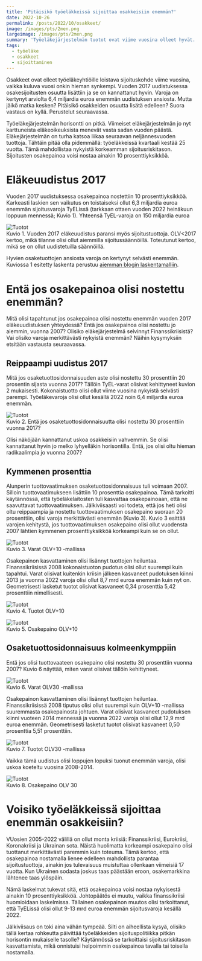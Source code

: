 ```yaml
---
title: 'Pitäisikö työeläkkeissä sijoittaa osakkeisiin enemmän?'
date: 2022-10-26
permalink: /posts/2022/10/osakkeet/
image: /images/pts/2men.png
largeimage: /images/pts/2men.png
summary: 'Työeläkejärjestelmän tuotot ovat viime vuosina olleet hyvät. Tätä selittää osakepainon kasvu. Paljonko osakkeisiin on varoista sijoitettu?'
tags:
  - työeläke
  - osakkeet
  - sijoittaminen
---
```


Osakkeet ovat olleet työeläkeyhtiöille loistava sijoituskohde viime vuosina, vaikka kuluva vuosi onkin hieman synkempi.
Vuoden 2017 uudistuksessa osakesijoitusten osuutta lisättiin ja se on kannattanut hyvin. 
Varoja on kertynyt arviolta 6,4 miljardia euroa enemmän uudistuksen ansiosta. Mutta jäikö matka kesken?
Pitäisikö osakkeiden osuutta lisätä edelleen? Suora vastaus on kyllä. Perustelut seuraavassa.

Työeläkejärjestelmän horisontti on pitkä. Viimeiset eläkejärjestelmän jo nyt karttuneista eläkeoikeuksista menevät vasta sadan vuoden päästä.
Eläkejärjestelmän on turha katsoa liikaa seuraavan neljännesvuoden tuottoja. Tähtäin pitää olla pidemmällä: työeläkkeissä
kvartaali kestää 25 vuotta. Tämä mahdollistaa nykyistä korkeamman sijoitusriskitason. 
Sijoitusten osakepainoa voisi nostaa ainakin 10 prosenttiyksikköä.

Eläkeuudistus 2017 
=====

Vuoden 2017 uudistuksessa osakepainoa nostettiin 10 prosenttiyksikköä. Karkeasti laskien sen vaikutus on toistaiseksi
ollut 6,3 miljardia euroa enemmän sijoitusvaroja TyELissä (tarkkaan ottaen vuoden 2022 heinäkuun loppuun mennessä; Kuvio 1). 
Yhteensä TyEL-varoja on 150 miljardia euroa 

![Tuotot](/images/tuotot/OLVmatala_varat.png)<br>
Kuvio 1. Vuoden 2017 eläkeuudistus paransi myös sijoitustuottoja. OLV<2017 kertoo, mikä tilanne olisi ollut aiemmilla
sijoitussäännöillä. Toteutunut kertoo, mikä se on ollut uudistetuilla säännöillä.

Hyvien osaketuottojen ansiosta varoja on kertynyt selvästi enemmän. 
Kuviossa 1 esitetty laskenta perustuu [aiemman blogin laskentamalliin](http:/posts/2022/10/allokaatio/).

Entä jos osakepainoa olisi nostettu enemmän?
=====

Mitä olisi tapahtunut jos osakepainoa olisi nostettu enemmän vuoden 2017 eläkeuudistuksen yhteydessä? Entä jos osakepainoa olisi nostettu 
jo aiemmin, vuonna 2007? Olisiko eläkejärjestelmä selvinnyt Finanssikriisistä? Vai olisiko varoja merkittävästi nykyistä enemmän?
Näihin kysymyksiin etsitään vastausta seuraavassa.

Reippaampi uudistus 2017
-----

Mitä jos osaketuottosidonnaisuuden aste olisi nostettu 30 prosenttiin 20 prosentin sijasta vuonna 2017? 
Tällöin TyEL-varat olisivat kehittyneet kuvion 2 mukaisesti. Kokonaistuotto olisi ollut viime vuosina nykyistä selvästi parempi.
Työeläkevaroja olisi ollut kesällä 2022 noin 6,4 miljardia euroa enemmän.

![Tuotot](/images/tuotot/OLVkorkea_varat.png)<br>
Kuvio 2. Entä jos osaketuottosidonnaisuutta olisi nostettu 30 prosenttiin vuonna 2017?

Olisi näköjään kannattanut uskoa osakkeisiin vahvemmin. Se olisi kannattanut hyvin jo melko lyhyelläkin horisontilla.
Entä, jos olisi oltu hieman radikaalimpia jo vuonna 2007?

Kymmenen prosenttia
-----

Alunperin tuottovaatimuksen osaketuottosidonnaisuus tuli voimaan 2007. Silloin tuottovaatimukseen lisättiin 10 prosenttia
osakepainoa. Tämä tarkoitti käytännössä, että työeläkelaitosten tuli kasvattaa osakepainoaan, että ne saavuttavat tuottovaatimuksen.
Jälkiviisaasti voi todeta, että jos heti olisi oltu reippaampia ja nostettu tuottovaatimuksen osakepaino suoraan 20 prosenttiin, 
olisi varoja merkittävästi enemmän (Kuvio 3). Kuvio 3 esittää varojen kehitystä, jos tuottovaatimuksen osakepaino olisi ollut vuodensta 2007 lähtien
kymmenen prosenttiyksikköä korkeampi kuin se on ollut.

![Tuotot](/images/tuotot/OLVplus10_varat.png)<br>
Kuvio 3. Varat OLV+10 -mallissa

Osakepainon kasvattaminen olisi lisännyt tuottojen heiluntaa. Finanssikriisissä 2008 kokonaistuoton pudotus olisi ollut suurempi kuin tapahtui.
Varat olisivat kuitenkin kriisin jälkeen kasvaneet pudotuksen kiinni 2013 ja vuonna 2022 varoja olisi ollut 8,7 mrd euroa enemmän kuin nyt on.
Geometrisesti lasketut tuotot olisivat kasvaneet 0,34 prosenttia 5,42 prosenttiin nimellisesti.

![Tuotot](/images/tuotot/OLVplus10_tuotot.png)<br>
Kuvio 4. Tuotot OLV+10

![Tuotot](/images/tuotot/OLVplus10_osake.png)<br>
Kuvio 5. Osakepaino OLV+10

Osaketuottosidonnaisuus kolmeenkymppiin
-----

Entä jos olisi tuottovaateen osakepaino olisi nostettu 30 prosenttiin vuonna 2007? Kuvio 6 näyttää, miten varat
olisivat tällöin kehittyneet.

![Tuotot](/images/tuotot/OLV30_varat.png)<br>
Kuvio 6. Varat OLV30 -mallissa

Osakepainon kasvattaminen olisi lisännyt tuottojen heiluntaa. Finanssikriisissä 2008 tiputus olisi ollut suurempi kuin OLV+10 -mallissa suuremmasta
osakepainosta johtuen. Varat olisivat kasvaneet pudotuksen kiinni vuoteen 2014 mennessä ja vuonna 2022 varoja olisi ollut 12,9 mrd euroa enemmän.
Geometrisesti lasketut tuotot olisivat kasvaneet 0,50 prosenttia 5,51 prosenttiin.

![Tuotot](/images/tuotot/OLV30_tuotot.png)<br>
Kuvio 7. Tuotot OLV30 -mallissa

Vaikka tämä uudistus olisi loppujen lopuksi tuonut enemmän varoja, olisi uskoa koeteltu vuosina 2008-2014.

![Tuotot](/images/tuotot/OLV30_allo.png)<br>
Kuvio 8. Osakepaino OLV 30

Voisiko työeläkkeissä sijoittaa enemmän osakkeisiin?
=====

VUosien 2005-2022 välillä on ollut monta kriisiä: Finanssikriisi, Eurokriisi, Koronakriisi ja Ukrainan sota.
Näistä huolimatta korkeampi osakepaino olisi tuottanut merkittävästi paremmin kuin toteuma. Tämä kertoo, että osakepainoa nostamalla
lienee edelleen mahdollista parantaa sijoitustuottoja, ainakin jos tulevaisuus muistuttaa ollenkaan viimeisiä 17 vuotta.
Kun Ukrainen sodasta joskus taas päästään eroon, osakemarkkina lähtenee taas ylöspäin. 

Nämä laskelmat tukevat sitä, että osakepainoa voisi nostaa nykyisestä ainakin 10 prosenttiyksikköä. Johtopäätös ei muutu, vaikka finanssikriisi huomioidaan
laskelmissa. Tällainen osakepainon muutos olisi tarkoittanut, että TyELissä olisi ollut 9-13 mrd euroa enemmän sijoitusvaroja kesällä 2022.

Jälkiviisaus on toki aina vähän tympeää. Silti on aiheellista kysyä, olisiko tällä kertaa rohkeutta
päivittää työeläkkeiden sijoituspolitiikka pitkän horisontin mukaiselle tasolle? Käytännössä se tarkoittaisi
sijoitusriskitason kasvattamista, mikä onnistuisi helpoimmin osakepainoa tavalla tai toisella nostamalla. 
